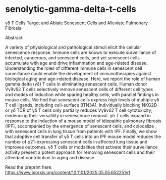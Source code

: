 # senolytic-gamma-delta-t-cells

γδ T Cells Target and Ablate Senescent Cells and Alleviate Pulmonary Fibrosis

Abstract

A variety of physiological and pathological stimuli elicit the cellular senescence response. Immune cells are known to execute surveillance of infected, cancerous, and senescent cells, and yet senescent cells accumulate with age and drive inflammation and age-related disease. Understanding the roles of different immune cells in senescent cell surveillance could enable the development of immunotherapies against biological aging and age-related disease. Here, we report the role of human gamma delta (γδ) T cells in eliminating senescent cells. Human donor Vγ9vδ2 T cells selectively remove senescent cells of different cell types and modes of induction while sparing healthy cells, with parallel findings in mouse cells. We find that senescent cells express high levels of multiple γδ T cell ligands, including cell-surface BTN3A1. Individually blocking NKG2D or γδ TCR of γδ T cells only partially reduces Vγ9vδ2 T cell cytotoxicity, evidencing their versatility in senescence removal. γδ T cells expand in response to the induction of a mouse model of idiopathic pulmonary fibrosis (IPF), accompanied by the emergence of senescent cells, and colocalize with senescent cells in lung tissue from patients with IPF. Finally, we show that adoptive cell transfer of γδ T cells into an IPF mouse model reduces the number of p21-expressing senescent cells in affected lung tissue and improves outcomes. γδ T cells or modalities that activate their surveillance activity present a potent approach for removing senescent cells and their attendant contribution to aging and disease.

Read the preprint here: https://www.biorxiv.org/content/10.1101/2025.05.05.652251v1
